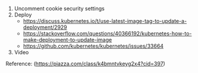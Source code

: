 1. Uncomment cookie security settings
2. Deploy
    - https://discuss.kubernetes.io/t/use-latest-image-tag-to-update-a-deployment/2929
    - https://stackoverflow.com/questions/40366192/kubernetes-how-to-make-deployment-to-update-image
    - https://github.com/kubernetes/kubernetes/issues/33664
3. Video

Reference: (https://piazza.com/class/k4bmntvkeyg2x4?cid=397)

